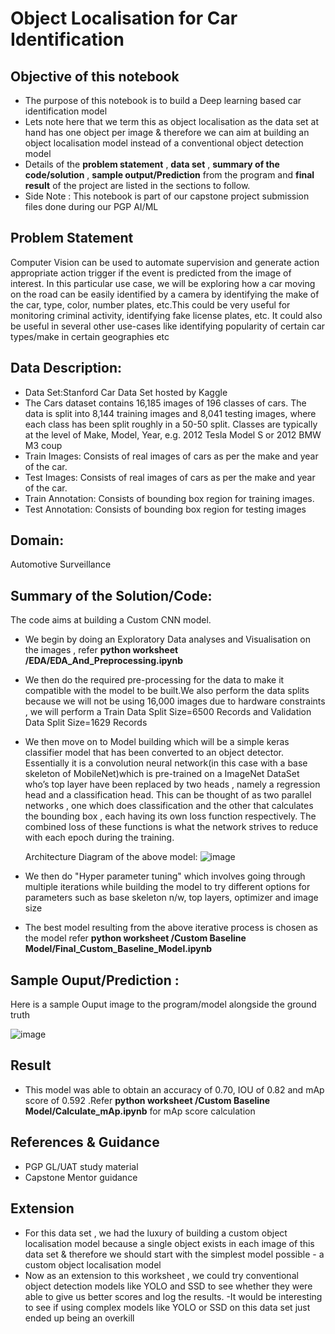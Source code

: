 # Object Localisation for Car Identification


## Objective of this notebook
- The purpose of this notebook is to build a Deep learning based car identification model
- Lets note here that we term this as object localisation as the data set at hand has one object per image & therefore we can aim at building an object localisation model instead of a conventional object detection model
- Details of the **problem statement**  , **data set** ,  **summary of the code/solution**  , **sample output/Prediction** from the program and **final result** of the project are listed in the sections to follow.
- Side Note : This notebook is part of our capstone project submission files done during our PGP AI/ML 

## Problem Statement 
Computer Vision can be used to automate supervision and generate action appropriate action trigger  if the event is predicted from the image of interest.
In this particular use case, we will be exploring how a car moving on the road can be easily identified by a camera by identifying the make of the car, type, color, number plates, etc.This could be very useful for monitoring criminal activity, identifying fake license plates, etc. It could also be useful in several other use-cases like identifying popularity of certain car types/make in certain geographies etc


## Data Description:
- Data Set:Stanford Car Data Set hosted by Kaggle
- The Cars dataset contains 16,185 images of 196 classes of cars. The data is split into 8,144 training images and 8,041 testing images, where each class has been split roughly in a 50-50 split. Classes are typically at the level of Make, Model, Year, e.g. 2012 Tesla Model S or 2012 BMW M3 coup
- Train Images: Consists of real images of cars as per the make and year of the car. 
- Test Images: Consists of real images of cars as per the make and year of the car. 
- Train Annotation: Consists of bounding box region for training images. 
- Test Annotation: Consists of bounding box region for testing images

## Domain:
  Automotive Surveillance

## Summary of the Solution/Code:
The code aims at building a Custom CNN model.
- We begin by doing an Exploratory Data analyses and Visualisation on the images , refer **python worksheet /EDA/EDA_And_Preprocessing.ipynb**
- We then do the required pre-processing for the data to make it compatible with the model to be built.We also perform the data splits because we will not be using 16,000  images due to hardware constraints , we will perform a Train Data Split Size=6500 Records and Validation Data Split Size=1629 Records
- We then move on to Model building which will be a simple keras classifier model that has been converted to an object detector. Essentially it is a convolution neural network(in this case with a  base skeleton of MobileNet)which is pre-trained on a ImageNet DataSet who’s top layer have been replaced by two heads , namely a regression head and a classification head. This can be thought of as two parallel networks , one which does classification and the other that calculates the bounding box , each having its own loss function respectively. The combined loss of these functions is what the network strives to reduce with each epoch during the training.

    Architecture Diagram of the above model:
    ![image](https://user-images.githubusercontent.com/68383273/212604564-eaf2f89e-bba8-4a9a-aa59-ba5694875458.png)


- We then do  "Hyper parameter tuning" which involves going through multiple iterations while building the model to try different options for parameters such as  base skeleton n/w, top layers, optimizer and  image size
- The best model resulting from the above iterative process is chosen as the model refer **python worksheet /Custom Baseline Model/Final_Custom_Baseline_Model.ipynb**


## Sample Ouput/Prediction :
Here is a sample Ouput image to the program/model alongside the ground truth

![image](https://user-images.githubusercontent.com/68383273/191107674-7ea077b3-cb37-499e-bfd7-ad964f81a668.png)

## Result
- This model was able to obtain an accuracy of 0.70, IOU of 0.82 and mAp score of 0.592 .Refer **python worksheet /Custom Baseline Model/Calculate_mAp.ipynb** for mAp score calculation

## References & Guidance
- PGP GL/UAT study material 
- Capstone Mentor guidance

## Extension
- For this data set , we had the luxury of building a custom object localisation model because a single object exists in each image of this data set  & therefore we should start with the simplest model possible - a custom object localisation model
- Now as an extension to this worksheet , we could try conventional object detection models like YOLO and SSD to see  whether they were able to give us better scores and log the results.
-It would be interesting to see if using complex models like YOLO or SSD on this data set just ended up being an overkill
